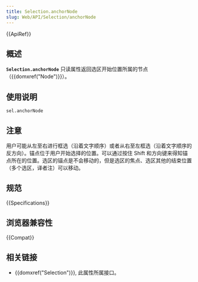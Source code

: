 ```yaml
---
title: Selection.anchorNode
slug: Web/API/Selection/anchorNode
---
```


{{ApiRef}}

## 概述

**`Selection.anchorNode`** 只读属性返回选区开始位置所属的节点（{{domxref("Node")}}）。

## 使用说明

```plain
sel.anchorNode
```

## 注意

用户可能从左至右进行框选（沿着文字顺序）或者从右至左框选（沿着文字顺序的反方向）。锚点位于用户开始选择的位置。可以通过按住 Shift 和方向键来得知锚点所在的位置。选区的锚点是不会移动的，但是选区的焦点、选区其他的结束位置（多个选区，译者注）可以移动。

## 规范

{{Specifications}}

## 浏览器兼容性

{{Compat}}

## 相关链接

- {{domxref("Selection")}}, 此属性所属接口。
